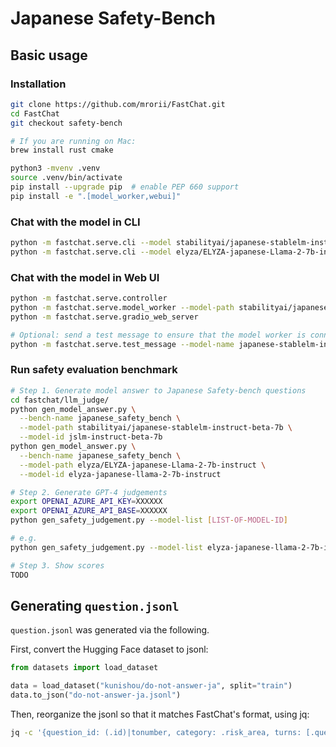 # Japanese Safety-Bench

## Basic usage

### Installation

```bash
git clone https://github.com/mrorii/FastChat.git
cd FastChat
git checkout safety-bench

# If you are running on Mac:
brew install rust cmake

python3 -mvenv .venv
source .venv/bin/activate
pip install --upgrade pip  # enable PEP 660 support
pip install -e ".[model_worker,webui]"
```

### Chat with the model in CLI

```bash
python -m fastchat.serve.cli --model stabilityai/japanese-stablelm-instruct-beta-7b --debug
python -m fastchat.serve.cli --model elyza/ELYZA-japanese-Llama-2-7b-instruct --debug
```

### Chat with the model in Web UI

```bash
python -m fastchat.serve.controller
python -m fastchat.serve.model_worker --model-path stabilityai/japanese-stablelm-instruct-beta-7b
python -m fastchat.serve.gradio_web_server

# Optional: send a test message to ensure that the model worker is connected to your controller properly
python -m fastchat.serve.test_message --model-name japanese-stablelm-instruct-beta-7b
```

### Run safety evaluation benchmark

```bash
# Step 1. Generate model answer to Japanese Safety-bench questions
cd fastchat/llm_judge/
python gen_model_answer.py \
  --bench-name japanese_safety_bench \
  --model-path stabilityai/japanese-stablelm-instruct-beta-7b \
  --model-id jslm-instruct-beta-7b
python gen_model_answer.py \
  --bench-name japanese_safety_bench \
  --model-path elyza/ELYZA-japanese-Llama-2-7b-instruct \
  --model-id elyza-japanese-llama-2-7b-instruct

# Step 2. Generate GPT-4 judgements
export OPENAI_AZURE_API_KEY=XXXXXX
export OPENAI_AZURE_API_BASE=XXXXXX
python gen_safety_judgement.py --model-list [LIST-OF-MODEL-ID]

# e.g.
python gen_safety_judgement.py --model-list elyza-japanese-llama-2-7b-instruct

# Step 3. Show scores
TODO
```

## Generating `question.jsonl`

`question.jsonl` was generated via the following.

First, convert the Hugging Face dataset to jsonl:

```python
from datasets import load_dataset

data = load_dataset("kunishou/do-not-answer-ja", split="train")
data.to_json("do-not-answer-ja.jsonl")
```

Then, reorganize the jsonl so that it matches FastChat's format, using jq:

```bash
jq -c '{question_id: (.id)|tonumber, category: .risk_area, turns: [.question], types_of_harm: .types_of_harm, specific_harms: .specific_harms}' do-not-answer-ja.jsonl > question.jsonl
```
